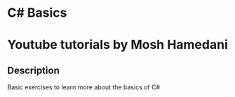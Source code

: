 # C# Basics
# Youtube tutorials by Mosh Hamedani

## Description

Basic exercises to learn more about the basics of C#